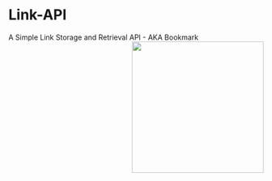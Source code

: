 Link-API
========

A Simple Link Storage and Retrieval API - AKA Bookmark
<img align="right" height="260" src="https://www.flickr.com/photos/dullhunk/7068119915/in/photolist-8MDSbB-apFB99-8T2bJM-5Ydknr-fLwdcj-dz7tb2-79Hju7-odVgFe-9yorJa-bLzXNt-8q2wxW-2E1aKs-4X3LvS-7ccpfZ-e8RJuC-dLvoY5-74Hv81-6S7Yr4-6Bx3kL-6V2MgK-dzcXGj-7qbSF2-azLUMD-3qR9NP-dDPg3b-ihDjPk-9xrvKd-JSrvr-7SNpBL-6JSzEG-8uynRR-jxrR3p-787ecQ-7xV69S-6Mw527-4CCM6A-4kxduo-4ktbSk-4kxdVW-4kxdME-4ktc1X-4ktby6-4ktd5z-4kxdAm-4kxdSS-9StNUT-8DtN6K-89jZ9e-cmuaDS-77HwV4/lightbox/">
